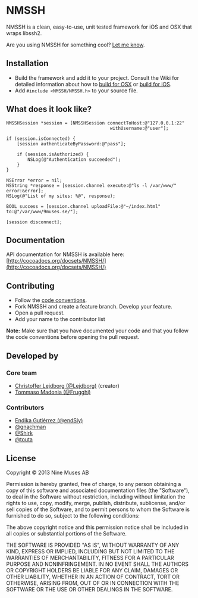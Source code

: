 # NMSSH

NMSSH is a clean, easy-to-use, unit tested framework for iOS and OSX that wraps libssh2.

Are you using NMSSH for something cool? [Let me know](http://twitter.com/Lejdborg).

## Installation

* Build the framework and add it to your project. Consult the Wiki for detailed information about how to [build for OSX](https://github.com/Lejdborg/NMSSH/wiki/Build-and-use-in-your-OSX-project) or [build for iOS](https://github.com/Lejdborg/NMSSH/wiki/Build-and-use-in-your-iOS-project).
* Add `#include <NMSSH/NMSSH.h>` to your source file.

## What does it look like?

```objc
NMSSHSession *session = [NMSSHSession connectToHost:@"127.0.0.1:22"
                                       withUsername:@"user"];

if (session.isConnected) {
    [session authenticateByPassword:@"pass"];

    if (session.isAuthorized) {
        NSLog(@"Authentication succeeded");
    }
}
    
NSError *error = nil;
NSString *response = [session.channel execute:@"ls -l /var/www/" error:&error];
NSLog(@"List of my sites: %@", response);
    
BOOL success = [session.channel uploadFile:@"~/index.html" to:@"/var/www/9muses.se/"];

[session disconnect];
```

## Documentation

API documentation for NMSSH is available here: [http://cocoadocs.org/docsets/NMSSH/](http://cocoadocs.org/docsets/NMSSH/)

## Contributing

* Follow the [code conventions](https://github.com/Lejdborg/cocoa-conventions/).
* Fork NMSSH and create a feature branch. Develop your feature.
* Open a pull request.
* Add your name to the contributor list

**Note:** Make sure that you have documented your code and that you follow the code conventions before opening the pull request.

## Developed by

### Core team

* [Christoffer Lejdborg (@Lejdborg)](https://github.com/Lejdborg) (creator)
* [Tommaso Madonia (@Frugghi)](https://github.com/Frugghi)

### Contributors

* [Endika Gutiérrez (@endSly)](https://github.com/endSly)
* [@gnachman](https://github.com/gnachman)
* [@Shirk](https://github.com/Shirk)
* [@touta](https://github.com/touta)

## License

Copyright © 2013 Nine Muses AB

Permission is hereby granted, free of charge, to any person obtaining a copy of this software and associated documentation files (the "Software"), to deal in the Software without restriction, including without limitation the rights to use, copy, modify, merge, publish, distribute, sublicense, and/or sell copies of the Software, and to permit persons to whom the Software is furnished to do so, subject to the following conditions:

The above copyright notice and this permission notice shall be included in all copies or substantial portions of the Software.

THE SOFTWARE IS PROVIDED "AS IS", WITHOUT WARRANTY OF ANY KIND, EXPRESS OR IMPLIED, INCLUDING BUT NOT LIMITED TO THE WARRANTIES OF MERCHANTABILITY, FITNESS FOR A PARTICULAR PURPOSE AND NONINFRINGEMENT. IN NO EVENT SHALL THE AUTHORS OR COPYRIGHT HOLDERS BE LIABLE FOR ANY CLAIM, DAMAGES OR OTHER LIABILITY, WHETHER IN AN ACTION OF CONTRACT, TORT OR OTHERWISE, ARISING FROM, OUT OF OR IN CONNECTION WITH THE SOFTWARE OR THE USE OR OTHER DEALINGS IN THE SOFTWARE.
